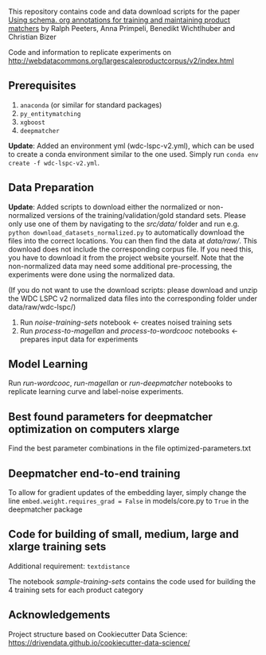 This repository contains code and data download scripts for the paper [Using schema. org annotations for training and maintaining product matchers](http://data.dws.informatik.uni-mannheim.de/largescaleproductcorpus/data/v2/papers/DI2KG2020_Peeters.pdf) by Ralph Peeters, Anna Primpeli, Benedikt Wichtlhuber and Christian Bizer

Code and information to replicate experiments on http://webdatacommons.org/largescaleproductcorpus/v2/index.html

## Prerequisites
1. `anaconda` (or similar for standard packages)
2. `py_entitymatching`
3. `xgboost`
4. `deepmatcher`

**Update**: Added an environment yml (wdc-lspc-v2.yml), which can be used to create a conda environment similar to the one used. Simply run ```conda env create -f wdc-lspc-v2.yml```.


## Data Preparation
**Update**: Added scripts to download either the normalized or non-normalized versions of the training/validation/gold standard sets. Please only use one of them by navigating to the *src/data/* folder and run e.g. ```python download_datasets_normalized.py``` to automatically download the files into the correct locations. You can then find the data at *data/raw/*. This download does not include the corresponding corpus file. If you need this, you have to download it from the project website yourself.
Note that the non-normalized data may need some additional pre-processing, the experiments were done using the normalized data.

(If you do not want to use the download scripts: please download and unzip the WDC LSPC v2 normalized data files into the corresponding folder under data/raw/wdc-lspc/)

1. Run *noise-training-sets* notebook <- creates noised training sets
2. Run *process-to-magellan* and *process-to-wordcooc* notebooks <- prepares input data for experiments

## Model Learning
Run *run-wordcooc*, *run-magellan* or *run-deepmatcher* notebooks to replicate learning curve and label-noise experiments.

## Best found parameters for deepmatcher optimization on computers xlarge
Find the best parameter combinations in the file optimized-parameters.txt

## Deepmatcher end-to-end training
To allow for gradient updates of the embedding layer, simply change the line
`embed.weight.requires_grad = False`
in models/core.py to `True` in the deepmatcher package

## Code for building of small, medium, large and xlarge training sets
Additional requirement: `textdistance`

The notebook *sample-training-sets* contains the code used for building the 4 training sets for each product category

## Acknowledgements
Project structure based on Cookiecutter Data Science: https://drivendata.github.io/cookiecutter-data-science/
